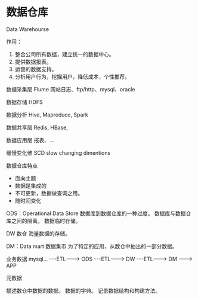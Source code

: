 # 数据仓库

Data Warehourse

作用：
1) 整合公司所有数据，建立统一的数据中心。
2) 提供数据报表。
3) 运营的数据支持。
4) 分析用户行为，挖掘用户，降低成本，个性推荐。

数据采集层  Flume
    网站日志、ftp/http、mysql、oracle

数据存储  HDFS

数据分析  Hive, Mapreduce, Spark 

数据共享层  Redis, HBase, 

数据应用层  报表、...


缓慢变化维 SCD
slow changing dimentions


数据仓库特点
* 面向主题
* 数据是集成的
* 不可更新，数据做查询之用。
* 随时间变化

ODS：Operational Data Store
数据库到数据仓库的一种过度。
数据库与数据仓库之间的隔离。
数据临时存储。

DW 数仓
海量数据的存储。

DM：Data mart 数据集市
为了特定的应用，从数仓中抽出的一部分数据。


业务数据 mysql... ---ETL--->  ODS  ---ETL---> DW ---ETL---> DM ---> APP

元数据

描述数仓中数据的数据。
数据的字典。
记录数据结构和构建方法。

